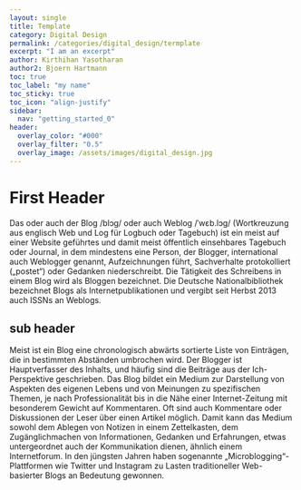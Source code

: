 ```yaml
---
layout: single
title: Template
category: Digital Design
permalink: /categories/digital_design/termplate
excerpt: "I am an excerpt"
author: Kirthihan Yasotharan
author2: Bjoern Hartmann
toc: true
toc_label: "my name"
toc_sticky: true
toc_icon: "align-justify"
sidebar:
  nav: "getting_started_0"
header:
  overlay_color: "#000"
  overlay_filter: "0.5"
  overlay_image: /assets/images/digital_design.jpg
---
```


# First Header

Das oder auch der Blog /blɔg/ oder auch Weblog /ˈwɛb.lɔg/ (Wortkreuzung aus
englisch Web und Log für Logbuch oder Tagebuch) ist ein meist auf einer Website
geführtes und damit meist öffentlich einsehbares Tagebuch oder Journal, in dem
mindestens eine Person, der Blogger, international auch Weblogger genannt,
Aufzeichnungen führt, Sachverhalte protokolliert („postet“) oder Gedanken
niederschreibt. Die Tätigkeit des Schreibens in einem Blog wird als Bloggen
bezeichnet. Die Deutsche Nationalbibliothek bezeichnet Blogs als
Internetpublikationen und vergibt seit Herbst 2013 auch ISSNs an Weblogs.

## sub header

Meist ist ein Blog eine chronologisch abwärts sortierte Liste von Einträgen, die
in bestimmten Abständen umbrochen wird. Der Blogger ist Hauptverfasser des
Inhalts, und häufig sind die Beiträge aus der Ich-Perspektive geschrieben. Das
Blog bildet ein Medium zur Darstellung von Aspekten des eigenen Lebens und von
Meinungen zu spezifischen Themen, je nach Professionalität bis in die Nähe einer
Internet-Zeitung mit besonderem Gewicht auf Kommentaren. Oft sind auch
Kommentare oder Diskussionen der Leser über einen Artikel möglich. Damit kann
das Medium sowohl dem Ablegen von Notizen in einem Zettelkasten, dem
Zugänglichmachen von Informationen, Gedanken und Erfahrungen, etwas
untergeordnet auch der Kommunikation dienen, ähnlich einem Internetforum. In den
jüngsten Jahren haben sogenannte „Microblogging“-Plattformen wie Twitter und
Instagram zu Lasten traditioneller Web-basierter Blogs an Bedeutung gewonnen.
